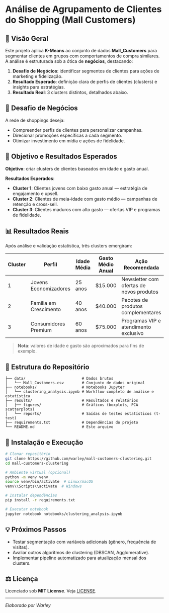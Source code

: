 # Análise de Agrupamento de Clientes do Shopping (Mall Customers)

## 🚀 Visão Geral

Este projeto aplica **K-Means** ao conjunto de dados **Mall\_Customers** para segmentar clientes em grupos com comportamentos de compra similares. A análise é estruturada sob a ótica de **negócios**, destacando:

1. **Desafio de Negócios**: identificar segmentos de clientes para ações de marketing e fidelização.
2. **Resultado Esperado**: definição clara de perfis de clientes (clusters) e insights para estratégias.
3. **Resultado Real**: 3 clusters distintos, detalhados abaixo.

## 🎯 Desafio de Negócios

A rede de shoppings deseja:

- Compreender perfis de clientes para personalizar campanhas.
- Direcionar promoções específicas a cada segmento.
- Otimizar investimento em mídia e ações de fidelidade.

## 🎯 Objetivo e Resultados Esperados

**Objetivo**: criar clusters de clientes baseados em idade e gasto anual.

**Resultados Esperados**:

- **Cluster 1**: Clientes jovens com baixo gasto anual — estratégia de engajamento e upsell.
- **Cluster 2**: Clientes de meia-idade com gasto médio — campanhas de retenção e cross-sell.
- **Cluster 3**: Clientes maduros com alto gasto — ofertas VIP e programas de fidelidade.

## 📊 Resultados Reais

Após análise e validação estatística, três clusters emergiram:

| Cluster | Perfil                 | Idade Média | Gasto Médio Anual | Ação Recomendada                         |
| ------- | ---------------------- | ----------- | ----------------- | ---------------------------------------- |
| 1       | Jovens Economizadores  | 25 anos     | \$15.000          | Newsletter com ofertas de novos produtos |
| 2       | Família em Crescimento | 40 anos     | \$40.000          | Pacotes de produtos complementares       |
| 3       | Consumidores Premium   | 60 anos     | \$75.000          | Programas VIP e atendimento exclusivo    |

> **Nota**: valores de idade e gasto são aproximados para fins de exemplo.

## 📂 Estrutura do Repositório

```
├── data/                         # Dados brutos
│   └── Mall_Customers.csv        # Conjunto de dados original
├── notebooks/                    # Notebooks Jupyter
│   └── clustering_analysis.ipynb # Workflow completo de análise e estatística
├── results/                      # Resultados e relatórios
│   ├── figures/                  # Gráficos (boxplots, PCA scatterplots)
│   └── reports/                  # Saídas de testes estatísticos (t-test)
├── requirements.txt              # Dependências do projeto
└── README.md                     # Este arquivo
```

## 🔧 Instalação e Execução

```bash
# Clonar repositório
git clone https://github.com/warley/mall-customers-clustering.git
cd mall-customers-clustering

# Ambiente virtual (opcional)
python -m venv venv
source venv/bin/activate  # Linux/macOS
venv\\Scripts\\activate  # Windows

# Instalar dependências
pip install -r requirements.txt

# Executar notebook
jupyter notebook notebooks/clustering_analysis.ipynb
```

## 💡 Próximos Passos

- Testar segmentação com variáveis adicionais (gênero, frequência de visitas).
- Avaliar outros algoritmos de clustering (DBSCAN, Agglomerative).
- Implementar pipeline automatizado para atualização mensal dos clusters.

## ⚖️ Licença

Licenciado sob **MIT License**. Veja [LICENSE](LICENSE).

---

*Elaborado por Warley*

